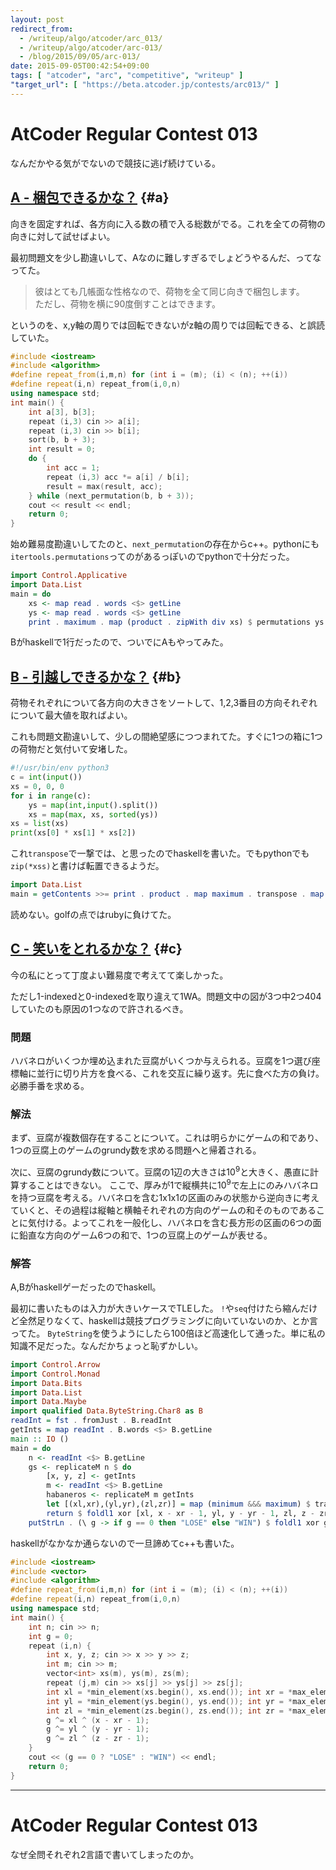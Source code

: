 ```yaml
---
layout: post
redirect_from:
  - /writeup/algo/atcoder/arc_013/
  - /writeup/algo/atcoder/arc-013/
  - /blog/2015/09/05/arc-013/
date: 2015-09-05T00:42:54+09:00
tags: [ "atcoder", "arc", "competitive", "writeup" ]
"target_url": [ "https://beta.atcoder.jp/contests/arc013/" ]
---
```


# AtCoder Regular Contest 013

なんだかやる気がでないので競技に逃げ続けている。

<!-- more -->

## [A - 梱包できるかな？](https://beta.atcoder.jp/contests/arc013/tasks/arc013_1) {#a}

向きを固定すれば、各方向に入る数の積で入る総数がでる。これを全ての荷物の向きに対して試せばよい。


最初問題文を少し勘違いして、Aなのに難しすぎるでしょどうやるんだ、ってなってた。

>   彼はとても几帳面な性格なので、荷物を全て同じ向きで梱包します。  
>   ただし、荷物を横に90度倒すことはできます。

というのを、x,y軸の周りでは回転できないがz軸の周りでは回転できる、と誤読していた。

``` c++
#include <iostream>
#include <algorithm>
#define repeat_from(i,m,n) for (int i = (m); (i) < (n); ++(i))
#define repeat(i,n) repeat_from(i,0,n)
using namespace std;
int main() {
    int a[3], b[3];
    repeat (i,3) cin >> a[i];
    repeat (i,3) cin >> b[i];
    sort(b, b + 3);
    int result = 0;
    do {
        int acc = 1;
        repeat (i,3) acc *= a[i] / b[i];
        result = max(result, acc);
    } while (next_permutation(b, b + 3));
    cout << result << endl;
    return 0;
}
```

始め難易度勘違いしてたのと、`next_permutation`の存在からc++。pythonにも`itertools.permutations`ってのがあるっぽいのでpythonで十分だった。

``` haskell
import Control.Applicative
import Data.List
main = do
    xs <- map read . words <$> getLine
    ys <- map read . words <$> getLine
    print . maximum . map (product . zipWith div xs) $ permutations ys
```

Bがhaskellで1行だったので、ついでにAもやってみた。

## [B - 引越しできるかな？](https://beta.atcoder.jp/contests/arc013/tasks/arc013_2) {#b}

荷物それぞれについて各方向の大きさをソートして、1,2,3番目の方向それぞれについて最大値を取ればよい。


これも問題文勘違いして、少しの間絶望感につつまれてた。すぐに1つの箱に1つの荷物だと気付いて安堵した。

``` python
#!/usr/bin/env python3
c = int(input())
xs = 0, 0, 0
for i in range(c):
    ys = map(int,input().split())
    xs = map(max, xs, sorted(ys))
xs = list(xs)
print(xs[0] * xs[1] * xs[2])
```

これ`transpose`で一撃では、と思ったのでhaskellを書いた。でもpythonでも`zip(*xss)`と書けば転置できるようだ。

``` haskell
import Data.List
main = getContents >>= print . product . map maximum . transpose . map (sort . map read . words) . tail . lines
```

読めない。golfの点ではrubyに負けてた。

## [C - 笑いをとれるかな？](https://beta.atcoder.jp/contests/arc013/tasks/arc013_3) {#c}

今の私にとって丁度よい難易度で考えてて楽しかった。

ただし1-indexedと0-indexedを取り違えて1WA。問題文中の図が3つ中2つ404していたのも原因の1つなので許されるべき。

### 問題

ハバネロがいくつか埋め込まれた豆腐がいくつか与えられる。豆腐を1つ選び座標軸に並行に切り片方を食べる、これを交互に繰り返す。先に食べた方の負け。必勝手番を求める。

### 解法

まず、豆腐が複数個存在することについて。これは明らかにゲームの和であり、1つの豆腐上のゲームのgrundy数を求める問題へと帰着される。

次に、豆腐のgrundy数について。豆腐の1辺の大きさは$10^9$と大きく、愚直に計算することはできない。
ここで、厚みが1で縦横共に$10^9$で左上にのみハバネロを持つ豆腐を考える。ハバネロを含む1x1x1の区画のみの状態から逆向きに考えていくと、その過程は縦軸と横軸それぞれの方向のゲームの和そのものであることに気付ける。よってこれを一般化し、ハバネロを含む長方形の区画の6つの面に鉛直な方向のゲーム6つの和で、1つの豆腐上のゲームが表せる。

### 解答

A,Bがhaskellゲーだったのでhaskell。

最初に書いたものは入力が大きいケースでTLEした。
`!`や`seq`付けたら縮んだけど全然足りなくて、haskellは競技プログラミングに向いていないのか、とか言ってた。
`ByteString`を使うようにしたら100倍ほど高速化して通った。単に私の知識不足だった。なんだかちょっと恥ずかしい。

``` haskell
import Control.Arrow
import Control.Monad
import Data.Bits
import Data.List
import Data.Maybe
import qualified Data.ByteString.Char8 as B
readInt = fst . fromJust . B.readInt 
getInts = map readInt . B.words <$> B.getLine
main :: IO ()
main = do
    n <- readInt <$> B.getLine
    gs <- replicateM n $ do
        [x, y, z] <- getInts
        m <- readInt <$> B.getLine
        habaneros <- replicateM m getInts
        let [(xl,xr),(yl,yr),(zl,zr)] = map (minimum &&& maximum) $ transpose habaneros
        return $ foldl1 xor [xl, x - xr - 1, yl, y - yr - 1, zl, z - zr - 1]
    putStrLn . (\ g -> if g == 0 then "LOSE" else "WIN") $ foldl1 xor gs
```

haskellがなかなか通らないので一旦諦めてc++も書いた。

``` c++
#include <iostream>
#include <vector>
#include <algorithm>
#define repeat_from(i,m,n) for (int i = (m); (i) < (n); ++(i))
#define repeat(i,n) repeat_from(i,0,n)
using namespace std;
int main() {
    int n; cin >> n;
    int g = 0;
    repeat (i,n) {
        int x, y, z; cin >> x >> y >> z;
        int m; cin >> m;
        vector<int> xs(m), ys(m), zs(m);
        repeat (j,m) cin >> xs[j] >> ys[j] >> zs[j];
        int xl = *min_element(xs.begin(), xs.end()); int xr = *max_element(xs.begin(), xs.end());
        int yl = *min_element(ys.begin(), ys.end()); int yr = *max_element(ys.begin(), ys.end());
        int zl = *min_element(zs.begin(), zs.end()); int zr = *max_element(zs.begin(), zs.end());
        g ^= xl ^ (x - xr - 1);
        g ^= yl ^ (y - yr - 1);
        g ^= zl ^ (z - zr - 1);
    }
    cout << (g == 0 ? "LOSE" : "WIN") << endl;
    return 0;
}
```

---

# AtCoder Regular Contest 013

なぜ全問それぞれ2言語で書いてしまったのか。
